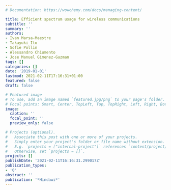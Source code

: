 ```yaml
---
# Documentation: https://wowchemy.com/docs/managing-content/

title: Efficient spectrum usage for wireless communications
subtitle: ''
summary: ''
authors:
- Ivan Marsa-Maestre
- Takayuki Ito
- Sofie Pollin
- Alessandro Chiumento
- Jose Manuel Gimenez-Guzman
tags: []
categories: []
date: '2019-01-01'
lastmod: 2021-02-11T17:16:31+01:00
featured: false
draft: false

# Featured image
# To use, add an image named `featured.jpg/png` to your page's folder.
# Focal points: Smart, Center, TopLeft, Top, TopRight, Left, Right, BottomLeft, Bottom, BottomRight.
image:
  caption: ''
  focal_point: ''
  preview_only: false

# Projects (optional).
#   Associate this post with one or more of your projects.
#   Simply enter your project's folder or file name without extension.
#   E.g. `projects = ["internal-project"]` references `content/project/deep-learning/index.md`.
#   Otherwise, set `projects = []`.
projects: []
publishDate: '2021-02-11T16:16:31.299017Z'
publication_types:
- '0'
abstract: ''
publication: '*Hindawi*'
---
```


